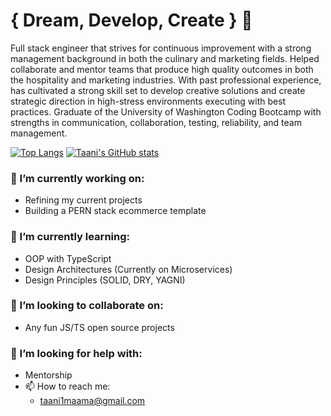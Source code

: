 # { Dream, Develop, Create } 👋

  Full stack engineer that strives for continuous improvement with a strong management background in both the culinary and marketing fields. Helped collaborate and mentor teams  that produce high quality outcomes in both the hospitality and marketing industries. With past professional experience, has cultivated a strong skill set to develop creative   solutions and create strategic direction in high-stress environments executing with best practices. Graduate of the University of Washington Coding Bootcamp with strengths in   communication, collaboration, testing, reliability, and team management.


<!-- [Portfolio](https://www.taani.dev/){: .btn .btn-purple }
[LinkedIn](https://www.linkedin.com/in/taani-maama/){: .btn .btn-blue} -->

[![Top Langs](https://github-readme-stats.vercel.app/api/top-langs/?username=taanibravo&theme=tokyonight)](https://github.com/anuraghazra/github-readme-stats)
[![Taani's GitHub stats](https://github-readme-stats.vercel.app/api?username=taanibravo&theme=tokyonight)](https://github.com/anuraghazra/github-readme-stats)


### 🔭 I’m currently working on:
  - Refining my current projects
  - Building a PERN stack ecommerce template
### 🌱 I’m currently learning: 
  - OOP with TypeScript
  - Design Architectures (Currently on Microservices)
  - Design Principles (SOLID, DRY, YAGNI)
### 👯 I’m looking to collaborate on:
  - Any fun JS/TS open source projects
### 🤔 I’m looking for help with:
 - Mentorship
- 📫 How to reach me:
  - taani1maama@gmail.com
